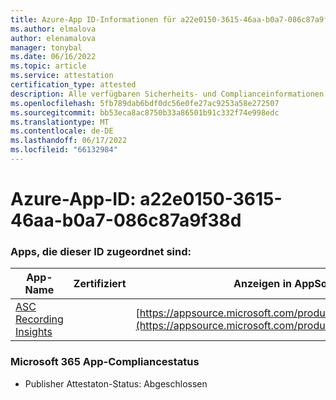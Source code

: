 ```yaml
---
title: Azure-App ID-Informationen für a22e0150-3615-46aa-b0a7-086c87a9f38d
ms.author: elmalova
author: elenamalova
manager: tonybal
ms.date: 06/16/2022
ms.topic: article
ms.service: attestation
certification_type: attested
description: Alle verfügbaren Sicherheits- und Complianceinformationen für a22e0150-3615-46aa-b0a7-086c87a9f38d.
ms.openlocfilehash: 5fb789dab6bdf0dc56e0fe27ac9253a58e272507
ms.sourcegitcommit: bb53eca8ac8750b33a86501b91c332f74e998edc
ms.translationtype: MT
ms.contentlocale: de-DE
ms.lasthandoff: 06/17/2022
ms.locfileid: "66132984"
---
```

# <a name="azure-app-id-a22e0150-3615-46aa-b0a7-086c87a9f38d"></a>Azure-App-ID: a22e0150-3615-46aa-b0a7-086c87a9f38d


### <a name="apps-associated-with-this-id"></a>Apps, die dieser ID zugeordnet sind:
| **App-Name** | **Zertifiziert** | **Anzeigen in AppSource** |
|--------------|---------------|-----------------------|
| [ASC Recording Insights](../forward/WA200000708.md) |  | [https://appsource.microsoft.com/product/office/WA200000708](https://appsource.microsoft.com/product/office/WA200000708) |

### <a name="microsoft-365-app-compliance-status"></a>Microsoft 365 App-Compliancestatus
- Publisher Attestaton-Status: Abgeschlossen
